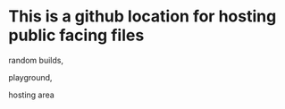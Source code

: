 # This is a github location for hosting public facing files

random builds, 

playground,

hosting area
